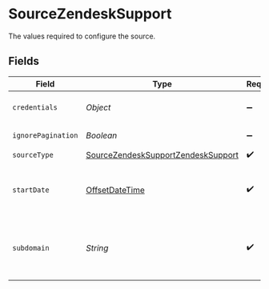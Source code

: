 # SourceZendeskSupport

The values required to configure the source.


## Fields

| Field                                                                                                                                                                         | Type                                                                                                                                                                          | Required                                                                                                                                                                      | Description                                                                                                                                                                   | Example                                                                                                                                                                       |
| ----------------------------------------------------------------------------------------------------------------------------------------------------------------------------- | ----------------------------------------------------------------------------------------------------------------------------------------------------------------------------- | ----------------------------------------------------------------------------------------------------------------------------------------------------------------------------- | ----------------------------------------------------------------------------------------------------------------------------------------------------------------------------- | ----------------------------------------------------------------------------------------------------------------------------------------------------------------------------- |
| `credentials`                                                                                                                                                                 | *Object*                                                                                                                                                                      | :heavy_minus_sign:                                                                                                                                                            | Zendesk service provides two authentication methods. Choose between: `OAuth2.0` or `API token`.                                                                               |                                                                                                                                                                               |
| `ignorePagination`                                                                                                                                                            | *Boolean*                                                                                                                                                                     | :heavy_minus_sign:                                                                                                                                                            | Makes each stream read a single page of data.                                                                                                                                 |                                                                                                                                                                               |
| `sourceType`                                                                                                                                                                  | [SourceZendeskSupportZendeskSupport](../../models/shared/SourceZendeskSupportZendeskSupport.md)                                                                               | :heavy_check_mark:                                                                                                                                                            | N/A                                                                                                                                                                           |                                                                                                                                                                               |
| `startDate`                                                                                                                                                                   | [OffsetDateTime](https://docs.oracle.com/javase/8/docs/api/java/time/OffsetDateTime.html)                                                                                     | :heavy_check_mark:                                                                                                                                                            | The date from which you'd like to replicate data for Zendesk Support API, in the format YYYY-MM-DDT00:00:00Z. All data generated after this date will be replicated.          | 2020-10-15T00:00:00Z                                                                                                                                                          |
| `subdomain`                                                                                                                                                                   | *String*                                                                                                                                                                      | :heavy_check_mark:                                                                                                                                                            | This is your Zendesk subdomain that can be found in your account URL. For example, in https://{MY_SUBDOMAIN}.zendesk.com/, where MY_SUBDOMAIN is the value of your subdomain. |                                                                                                                                                                               |
